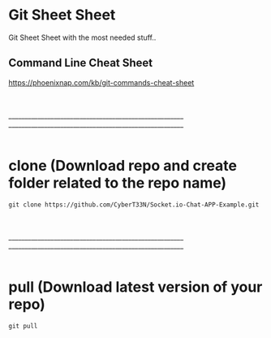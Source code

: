 # Git Sheet Sheet
Git Sheet Sheet with the most needed stuff..


## Command Line Cheat Sheet
https://phoenixnap.com/kb/git-commands-cheat-sheet

<br><br>______________________________________________________
______________________________________________________<br><br>


# clone (Download repo and create folder related to the repo name)
```
git clone https://github.com/CyberT33N/Socket.io-Chat-APP-Example.git
```


<br><br>______________________________________________________
______________________________________________________<br><br>


# pull (Download latest version of your repo)
```
git pull
```
